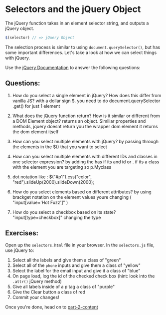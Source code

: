 # Selectors and the jQuery Object

The jQuery function takes in an element selector string, and outputs a jQuery object.

```JavaScript
$(selector) // => jQuery Object

```

The selection process is similar to using `document.querySelector()`, but has some important differences. Let's take a look at how we can select things with jQuery.

Use the [jQuery Documentation](https://api.jquery.com/) to answer the following questions:

## Questions:
1. How do you select a single element in jQuery? How does this differ from vanilla JS?
with a dollar sign $. you need to do document.querySelector
.get() for just 1 element

2. What does the jQuery function return? How is it similar or different from a DOM Element object?
returns an object. Similiar properties and methods, jquery doesnt return you the wrapper dom element it returns the dom element itself

3. How can you select multiple elements with jQuery?
by passing through the elements in the $() that you want to select

4. How can you select multiple elements with different IDs and classes in one selector expression?
by adding the has if its and id or . if its a class with the element you are targeting
so p.Myclass

5. dot notation like : $("#p1").css("color", "red").slideUp(2000).slideDown(2000);

6. How do you select elements based on different attributes?
by using brackget notation on the element values youre changing
( "input[value='Hot Fuzz']" )

7. How do you select a checkbox based on its state?
"input[type=checkbox]" changing the type


## Exercises:
Open up the `selectors.html` file in your browser.
In the `selectors.js` file, use jQuery to:
1. Select all the labels and give them a class of "green"
2. Select all of the `phone` inputs and give them a class of "yellow"
3. Select the label for the email input and give it a class of "blue"
4. On page load, log the id of the checked check box (hint: look into the `.attr()` jQuery method)
5. Give all labels inside of a p tag a class of "purple"
6. Give the Clear button a class of red
7. Commit your changes!

Once you're done, head on to [part-2-content](../part-2-content/README.md)
